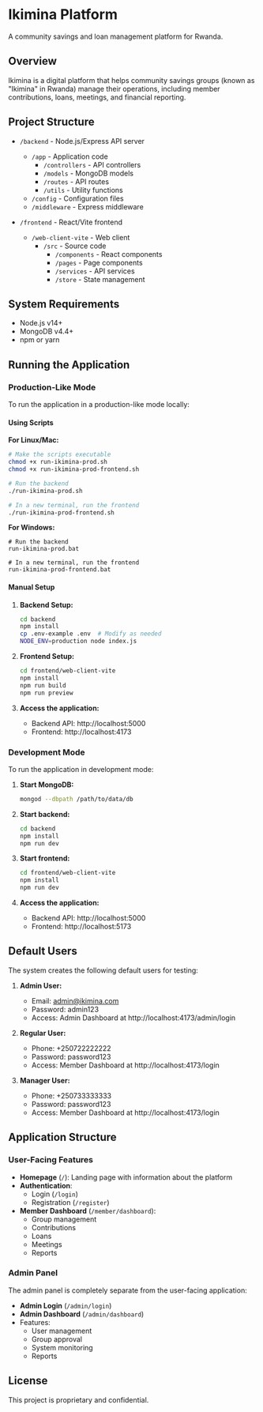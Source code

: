 # Ikimina Platform

A community savings and loan management platform for Rwanda.

## Overview

Ikimina is a digital platform that helps community savings groups (known as "Ikimina" in Rwanda) manage their operations, including member contributions, loans, meetings, and financial reporting.

## Project Structure

- `/backend` - Node.js/Express API server
  - `/app` - Application code
    - `/controllers` - API controllers
    - `/models` - MongoDB models
    - `/routes` - API routes
    - `/utils` - Utility functions
  - `/config` - Configuration files
  - `/middleware` - Express middleware

- `/frontend` - React/Vite frontend
  - `/web-client-vite` - Web client
    - `/src` - Source code
      - `/components` - React components
      - `/pages` - Page components
      - `/services` - API services
      - `/store` - State management

## System Requirements

- Node.js v14+
- MongoDB v4.4+
- npm or yarn

## Running the Application

### Production-Like Mode

To run the application in a production-like mode locally:

#### Using Scripts

**For Linux/Mac:**
```bash
# Make the scripts executable
chmod +x run-ikimina-prod.sh
chmod +x run-ikimina-prod-frontend.sh

# Run the backend
./run-ikimina-prod.sh

# In a new terminal, run the frontend
./run-ikimina-prod-frontend.sh
```

**For Windows:**
```
# Run the backend
run-ikimina-prod.bat

# In a new terminal, run the frontend
run-ikimina-prod-frontend.bat
```

#### Manual Setup

1. **Backend Setup:**
   ```bash
   cd backend
   npm install
   cp .env-example .env  # Modify as needed
   NODE_ENV=production node index.js
   ```

2. **Frontend Setup:**
   ```bash
   cd frontend/web-client-vite
   npm install
   npm run build
   npm run preview
   ```

3. **Access the application:**
   - Backend API: http://localhost:5000
   - Frontend: http://localhost:4173

### Development Mode

To run the application in development mode:

1. **Start MongoDB:**
   ```bash
   mongod --dbpath /path/to/data/db
   ```

2. **Start backend:**
   ```bash
   cd backend
   npm install
   npm run dev
   ```

3. **Start frontend:**
   ```bash
   cd frontend/web-client-vite
   npm install
   npm run dev
   ```

4. **Access the application:**
   - Backend API: http://localhost:5000
   - Frontend: http://localhost:5173

## Default Users

The system creates the following default users for testing:

1. **Admin User:**
   - Email: admin@ikimina.com
   - Password: admin123
   - Access: Admin Dashboard at http://localhost:4173/admin/login

2. **Regular User:**
   - Phone: +250722222222
   - Password: password123
   - Access: Member Dashboard at http://localhost:4173/login

3. **Manager User:**
   - Phone: +250733333333
   - Password: password123
   - Access: Member Dashboard at http://localhost:4173/login

## Application Structure

### User-Facing Features

- **Homepage** (`/`): Landing page with information about the platform
- **Authentication**:
  - Login (`/login`)
  - Registration (`/register`)
- **Member Dashboard** (`/member/dashboard`):
  - Group management
  - Contributions
  - Loans
  - Meetings
  - Reports

### Admin Panel

The admin panel is completely separate from the user-facing application:

- **Admin Login** (`/admin/login`)
- **Admin Dashboard** (`/admin/dashboard`)
- Features:
  - User management
  - Group approval
  - System monitoring
  - Reports

## License

This project is proprietary and confidential.